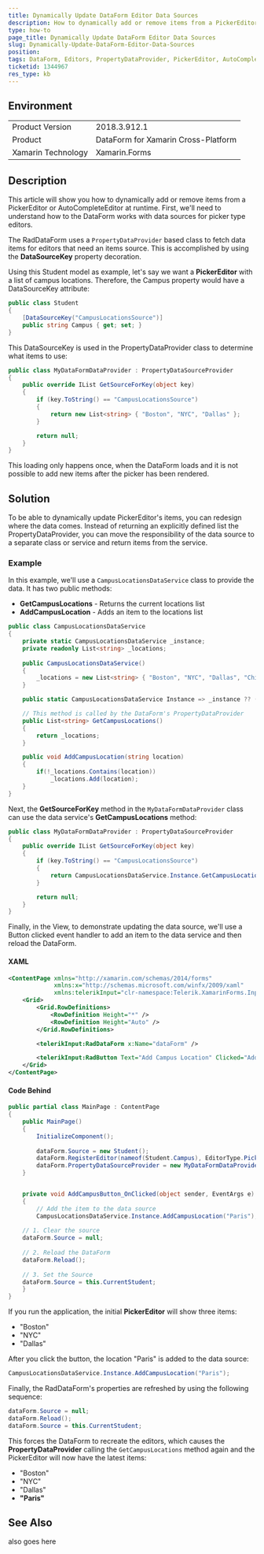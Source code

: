 ```yaml
---
title: Dynamically Update DataForm Editor Data Sources
description: How to dynamically add or remove items from a PickerEditor or AutoCompleteEditor at runtime.
type: how-to
page_title: Dynamically Update DataForm Editor Data Sources
slug: Dynamically-Update-DataForm-Editor-Data-Sources
position: 
tags: DataForm, Editors, PropertyDataProvider, PickerEditor, AutoCompleteEditor, XamarinForms, XAML, Xamarin, Dynamically, runtime, how-to, remove
ticketid: 1344967
res_type: kb
---
```


## Environment
<table>
	<tr>
		<td>Product Version</td>
		<td>2018.3.912.1</td>
	</tr>
	<tr>
		<td>Product</td>
		<td>DataForm for Xamarin Cross-Platform</td>
	</tr>
	<tr>
		<td>Xamarin Technology</td>
		<td>Xamarin.Forms</td>
	</tr>
</table>


## Description
This article will show you how to dynamically add or remove items from a PickerEditor or AutoCompleteEditor at runtime. First, we'll need to understand how to the DataForm works with data sources for picker type editors. 

The RadDataForm uses a `PropertyDataProvider` based class to fetch data items for editors that need an items source.
This is accomplished by using the **DataSourceKey** property decoration.

Using this Student model as example, let's say we want a **PickerEditor** with a list of campus locations. Therefore, the Campus property would have a DataSourceKey attribute:

```csharp
public class Student
{
    [DataSourceKey("CampusLocationsSource")]
    public string Campus { get; set; }
}
```

This DataSourceKey is used in the PropertyDataProvider class to determine what items to use:

```csharp
public class MyDataFormDataProvider : PropertyDataSourceProvider
{
    public override IList GetSourceForKey(object key)
    {
        if (key.ToString() == "CampusLocationsSource")
        {
            return new List<string> { "Boston", "NYC", "Dallas" };
        }

        return null;
    }
}
```


This loading only happens once, when the DataForm loads and it is not  possible to add new items after the picker has been rendered. 

## Solution

To be able to dynamically update PickerEditor's items, you can redesign where the data comes.  Instead of returning an explicitly defined list the PropertyDataProvider, you can move the responsibility of the data source to a separate class or service and return items from the service. 

### Example

In this example, we'll use a `CampusLocationsDataService` class to provide the data. It has two public methods:

- **GetCampusLocations** - Returns the current locations list
- **AddCampusLocation** - Adds an item to the locations list

```csharp
public class CampusLocationsDataService
{
    private static CampusLocationsDataService _instance;
    private readonly List<string> _locations;
    
    public CampusLocationsDataService()
    {
        _locations = new List<string> { "Boston", "NYC", "Dallas", "Chicago" };
    }

    public static CampusLocationsDataService Instance => _instance ?? (_instance = new CampusLocationsDataService());

    // This method is called by the DataForm's PropertyDataProvider
    public List<string> GetCampusLocations()
    {
        return _locations;
    }

    public void AddCampusLocation(string location)
    {
        if(!_locations.Contains(location))
            _locations.Add(location);
    }
}
```

Next, the **GetSourceForKey** method in the  `MyDataFormDataProvider` class can use the data service's **GetCampusLocations** method:

```csharp
public class MyDataFormDataProvider : PropertyDataSourceProvider
{
    public override IList GetSourceForKey(object key)
    {
        if (key.ToString() == "CampusLocationsSource")
        {
            return CampusLocationsDataService.Instance.GetCampusLocations();
        }

        return null;
    }
}
```

Finally, in the View, to demonstrate updating the data source, we'll use a Button clicked event handler to add an item to the data service and then reload the DataForm.

#### XAML

```xml
<ContentPage xmlns="http://xamarin.com/schemas/2014/forms"
             xmlns:x="http://schemas.microsoft.com/winfx/2009/xaml"
             xmlns:telerikInput="clr-namespace:Telerik.XamarinForms.Input;assembly=Telerik.XamarinForms.Input"             x:Class="PopulatorButton.Portable.MainPage">
    <Grid>
        <Grid.RowDefinitions>
            <RowDefinition Height="*" />
            <RowDefinition Height="Auto" />
        </Grid.RowDefinitions>

        <telerikInput:RadDataForm x:Name="dataForm" />

        <telerikInput:RadButton Text="Add Campus Location" Clicked="AddCampusButton_OnClicked" Grid.Row="1"/>
    </Grid>
</ContentPage>
```

#### Code Behind
```csharp
public partial class MainPage : ContentPage
{
    public MainPage()
    {
        InitializeComponent();
        
        dataForm.Source = new Student();
        dataForm.RegisterEditor(nameof(Student.Campus), EditorType.PickerEditor);
        dataForm.PropertyDataSourceProvider = new MyDataFormDataProvider();
    }


    private void AddCampusButton_OnClicked(object sender, EventArgs e)
    {
        // Add the item to the data source
        CampusLocationsDataService.Instance.AddCampusLocation("Paris");
	
	// 1. Clear the source
	dataForm.Source = null;
	
	// 2. Reload the DataForm
	dataForm.Reload();
	
	// 3. Set the Source
	dataForm.Source = this.CurrentStudent;
    }
}
```

If you run the application, the initial **PickerEditor** will show three items:
- "Boston"
- "NYC"
- "Dallas"

After you click the button, the location "Paris" is added to the data source:

```csharp
CampusLocationsDataService.Instance.AddCampusLocation("Paris");
```

Finally, the RadDataForm's properties are refreshed by using the following sequence:

```csharp
dataForm.Source = null;
dataForm.Reload();
dataForm.Source = this.CurrentStudent;
```

This forces the DataForm to recreate the editors, which causes the **PropertyDataProvider** calling the `GetCampusLocations` method again and the PickerEditor will now have the latest items:

- "Boston"
- "NYC"
- "Dallas"
- **"Paris"**

## See Also
also goes here
